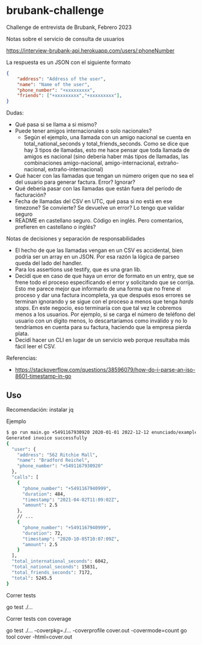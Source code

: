 # brubank-challenge

Challenge de entrevista de Brubank, Febrero 2023

Notas sobre el servicio de consulta de usuarios

https://interview-brubank-api.herokuapp.com/users/:phoneNumber

La respuesta es un JSON con el siguiente formato

```json
{
    "address": "Address of the user",
    "name": "Name of the user",
    "phone_number": "+xxxxxxxxx",
    "friends": ["+xxxxxxxxx","+xxxxxxxxx"],
}
```

Dudas:

- Qué pasa si se llama a si mismo?
- Puede tener amigos internacionales o solo nacionales?
  - Según el ejemplo, una llamada con un amigo nacional se cuenta en
    total_national_seconds y total_friends_seconds. Como se dice que hay 3 tipos
    de llamadas, esto me hace pensar que toda llamada de amigos es nacional
    (sino debería haber más tipos de llamadas, las combinaciones amigo-nacional,
    amigo-internacional, extraño-nacional, extraño-internacional)
- Qué hacer con las llamadas que tengan un número origen que no sea el del
  usuario para generar factura. Error? Ignorar?
- Qué debería pasar con las llamadas que están fuera del período de facturación?
- Fecha de llamadas del CSV en UTC, qué pasa si no está en ese timezone? Se
  convierte? Se devuelve un error? Lo tengo que validar seguro
- README en castellano seguro. Código en inglés. Pero comentarios, prefieren en
  castellano o inglés?

Notas de decisiones y separación de responsabilidades

- El hecho de que las llamadas vengan en un CSV es accidental, bien podría ser
  un array en un JSON. Por esa razón la lógica de parseo queda del lado del
  handler.
- Para los assertions usé testify, que es una gran lib.
- Decidí que en caso de que haya un error de formato en un entry, que se frene
  todo el proceso especificando el error y solicitando que se corrija. Esto me
  parece mejor que informarlo de una forma que no frene el proceso y dar una
  factura incompleta, ya que después esos errores se terminan ignorando y se
  sigue con el proceso a menos que tenga *hards stops*. En este negocio, eso
  terminaría con que tal vez le cobremos menos a los usuarios. Por ejemplo, si
  se carga el número de teléfono del usuario con un dígito menos, lo
  descartaríamos como inválido y no lo tendríamos en cuenta para su factura,
  haciendo que la empresa pierda plata.
- Decidí hacer un CLI en lugar de un servicio web porque resultaba más fácil
  leer el CSV.

Referencias:

- https://stackoverflow.com/questions/38596079/how-do-i-parse-an-iso-8601-timestamp-in-go

## Uso

Recomendación: instalar jq

Ejemplo

```bash
$ go run main.go +5491167930920 2020-01-01 2022-12-12 enunciado/example-brubank-challenge.csv | jq
Generated invoice successfully
{
  "user": {
    "address": "562 Ritchie Mall",
    "name": "Bradford Reichel",
    "phone_number": "+5491167930920"
  },
  "calls": [
    {
      "phone_number": "+5491167940999",
      "duration": 484,
      "timestamp": "2021-04-02T11:09:02Z",
      "amount": 2.5
    },
    // ...
    {
      "phone_number": "+5491167940999",
      "duration": 72,
      "timestamp": "2020-10-05T10:07:09Z",
      "amount": 2.5
    }
  ],
  "total_international_seconds": 6042,
  "total_national_seconds": 15831,
  "total_friends_seconds": 7172,
  "total": 5245.5
}
```

Correr tests

go test ./...

Correr tests con coverage

go test ./... -coverpkg=./... -coverprofile cover.out -covermode=count
go tool cover -html=cover.out
